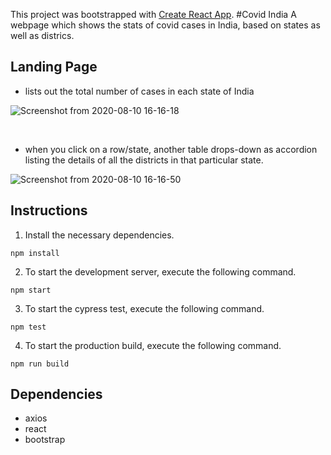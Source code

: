 This project was bootstrapped with [Create React App](https://github.com/facebook/create-react-app).
#Covid India
A webpage which shows the stats of covid cases in India, based on states as well as districs.

## Landing Page

- lists out the total number of cases in each state of India

![Screenshot from 2020-08-10 16-16-18](https://user-images.githubusercontent.com/56962520/89786194-2d6da280-db39-11ea-8162-4ad979562141.png)


<br/>


- when you click on a row/state, another table drops-down as accordion listing the details of all the districts in that particular state.

![Screenshot from 2020-08-10 16-16-50](https://user-images.githubusercontent.com/56962520/89786201-2fcffc80-db39-11ea-85aa-4e132f9aac38.png)


## Instructions

1. Install the necessary dependencies.

```
npm install
```

2. To start the development server, execute the following command.

```
npm start
```

3. To start the cypress test, execute the following command.

```
npm test
```

4. To start the production build, execute the following command.

```
npm run build
```

## Dependencies

- axios
- react
- bootstrap

